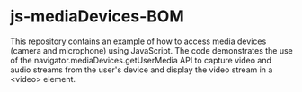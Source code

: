 # js-mediaDevices-BOM
This repository contains an example of how to access media devices (camera and microphone) using JavaScript. The code demonstrates the use of the navigator.mediaDevices.getUserMedia API to capture video and audio streams from the user's device and display the video stream in a &lt;video> element.

